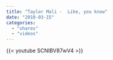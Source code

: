 ```yaml
---
title: "Taylor Mali -  Like, you know"
date: "2010-03-15"
categories:
  - "shares"
  - "videos"
---
```


{{< youtube SCNIBV87wV4 >}}
